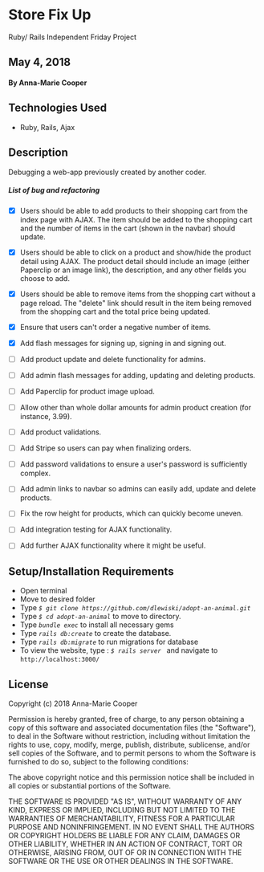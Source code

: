 # Store Fix Up
Ruby/ Rails Independent Friday Project

## May 4, 2018

#### By Anna-Marie Cooper

## Technologies Used
  * Ruby, Rails, Ajax

## Description

Debugging a web-app previously created by another coder.

##### List of bug and refactoring

- [x] Users should be able to add products to their shopping cart from the index page with AJAX. The item should be added to the shopping cart and the number of items in the cart (shown in the navbar) should update.
- [x] Users should be able to click on a product and show/hide the product detail using AJAX. The product detail should include an image (either Paperclip or an image link), the description, and any other fields you choose to add.
- [x] Users should be able to remove items from the shopping cart without a page reload. The "delete" link should result in the item being removed from the shopping cart and the total price being updated.

- [x] Ensure that users can't order a negative number of items.
- [x] Add flash messages for signing up, signing in and signing out.
- [ ] Add product update and delete functionality for admins.
- [ ] Add admin flash messages for adding, updating and deleting products.
- [ ] Add Paperclip for product image upload.
- [ ] Allow other than whole dollar amounts for admin product creation (for instance, 3.99).
- [ ] Add product validations.
- [ ] Add Stripe so users can pay when finalizing orders.
- [ ] Add password validations to ensure a user's password is sufficiently complex.
- [ ] Add admin links to navbar so admins can easily add, update and delete products.
- [ ] Fix the row height for products, which can quickly become uneven.
- [ ] Add integration testing for AJAX functionality.
- [ ] Add further AJAX functionality where it might be useful.


## Setup/Installation Requirements
* Open terminal
* Move to desired folder
* Type  _`$ git clone https://github.com/dlewiski/adopt-an-animal.git`_
* Type _`$ cd adopt-an-animal`_ to move to directory.
* Type _`bundle exec`_ to install all necessary gems
* Type _`rails db:create`_ to create the database.
* Type _`rails db:migrate`_ to run migrations for database
* To view the website, type : _`$ rails server `_ and navigate to `http://localhost:3000/`

## License
  Copyright (c) 2018 Anna-Marie Cooper

  Permission is hereby granted, free of charge, to any person obtaining a copy of this software and associated documentation files (the "Software"), to deal in the Software without restriction, including without limitation the rights to use, copy, modify, merge, publish, distribute, sublicense, and/or sell copies of the Software, and to permit persons to whom the Software is furnished to do so, subject to the following conditions:

  The above copyright notice and this permission notice shall be included in all copies or substantial portions of the Software.

  THE SOFTWARE IS PROVIDED "AS IS", WITHOUT WARRANTY OF ANY KIND, EXPRESS OR IMPLIED, INCLUDING BUT NOT LIMITED TO THE WARRANTIES OF MERCHANTABILITY, FITNESS FOR A PARTICULAR PURPOSE AND NONINFRINGEMENT. IN NO EVENT SHALL THE AUTHORS OR COPYRIGHT HOLDERS BE LIABLE FOR ANY CLAIM, DAMAGES OR OTHER LIABILITY, WHETHER IN AN ACTION OF CONTRACT, TORT OR OTHERWISE, ARISING FROM, OUT OF OR IN CONNECTION WITH THE SOFTWARE OR THE USE OR OTHER DEALINGS IN THE SOFTWARE.
